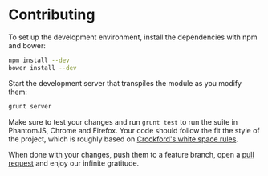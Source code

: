 # Contributing

To set up the development environment, install the dependencies with npm and
bower:

```bash
npm install --dev
bower install --dev
```

Start the development server that transpiles the module as you modify them:

```bash
grunt server
```

Make sure to test your changes and run `grunt test` to run the suite in
PhantomJS, Chrome and Firefox. Your code should follow the fit the style of the
project, which is roughly based on
[Crockford's white space rules](http://javascript.crockford.com/code.html).

When done with your changes, push them to a feature branch, open a [pull
request](http://github.com/passy/hyperagent.js/issues/) and enjoy our infinite
gratitude.
